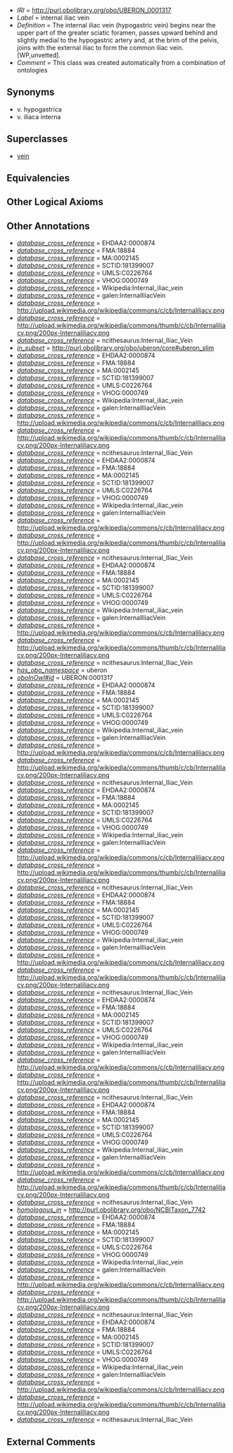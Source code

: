 * *IRI* = http://purl.obolibrary.org/obo/UBERON_0001317
 * *Label* = internal iliac vein
 * *Definition* = The internal iliac vein (hypogastric vein) begins near the upper part of the greater sciatic foramen, passes upward behind and slightly medial to the hypogastric artery and, at the brim of the pelvis, joins with the external iliac to form the common iliac vein. [WP,unvetted].
 * *Comment* = This class was created automatically from a combination of ontologies

## Synonyms

 * v. hypogastrica
 * v. iliaca interna

## Superclasses

 * [vein](../../UBERON/38/UBERON_0001638.md)

## Equivalencies


## Other Logical Axioms


## Other Annotations

 * *[database_cross_reference](../../ef/oboInOwl#hasDbXref.md)* = EHDAA2:0000874
 * *[database_cross_reference](../../ef/oboInOwl#hasDbXref.md)* = FMA:18884
 * *[database_cross_reference](../../ef/oboInOwl#hasDbXref.md)* = MA:0002145
 * *[database_cross_reference](../../ef/oboInOwl#hasDbXref.md)* = SCTID:181399007
 * *[database_cross_reference](../../ef/oboInOwl#hasDbXref.md)* = UMLS:C0226764
 * *[database_cross_reference](../../ef/oboInOwl#hasDbXref.md)* = VHOG:0000749
 * *[database_cross_reference](../../ef/oboInOwl#hasDbXref.md)* = Wikipedia:Internal_iliac_vein
 * *[database_cross_reference](../../ef/oboInOwl#hasDbXref.md)* = galen:InternalIliacVein
 * *[database_cross_reference](../../ef/oboInOwl#hasDbXref.md)* = http://upload.wikimedia.org/wikipedia/commons/c/cb/Internaliliacv.png
 * *[database_cross_reference](../../ef/oboInOwl#hasDbXref.md)* = http://upload.wikimedia.org/wikipedia/commons/thumb/c/cb/Internaliliacv.png/200px-Internaliliacv.png
 * *[database_cross_reference](../../ef/oboInOwl#hasDbXref.md)* = ncithesaurus:Internal_Iliac_Vein
 * *[in_subset](../../et/oboInOwl#inSubset.md)* = http://purl.obolibrary.org/obo/uberon/core#uberon_slim
 * *[database_cross_reference](../../ef/oboInOwl#hasDbXref.md)* = EHDAA2:0000874
 * *[database_cross_reference](../../ef/oboInOwl#hasDbXref.md)* = FMA:18884
 * *[database_cross_reference](../../ef/oboInOwl#hasDbXref.md)* = MA:0002145
 * *[database_cross_reference](../../ef/oboInOwl#hasDbXref.md)* = SCTID:181399007
 * *[database_cross_reference](../../ef/oboInOwl#hasDbXref.md)* = UMLS:C0226764
 * *[database_cross_reference](../../ef/oboInOwl#hasDbXref.md)* = VHOG:0000749
 * *[database_cross_reference](../../ef/oboInOwl#hasDbXref.md)* = Wikipedia:Internal_iliac_vein
 * *[database_cross_reference](../../ef/oboInOwl#hasDbXref.md)* = galen:InternalIliacVein
 * *[database_cross_reference](../../ef/oboInOwl#hasDbXref.md)* = http://upload.wikimedia.org/wikipedia/commons/c/cb/Internaliliacv.png
 * *[database_cross_reference](../../ef/oboInOwl#hasDbXref.md)* = http://upload.wikimedia.org/wikipedia/commons/thumb/c/cb/Internaliliacv.png/200px-Internaliliacv.png
 * *[database_cross_reference](../../ef/oboInOwl#hasDbXref.md)* = ncithesaurus:Internal_Iliac_Vein
 * *[database_cross_reference](../../ef/oboInOwl#hasDbXref.md)* = EHDAA2:0000874
 * *[database_cross_reference](../../ef/oboInOwl#hasDbXref.md)* = FMA:18884
 * *[database_cross_reference](../../ef/oboInOwl#hasDbXref.md)* = MA:0002145
 * *[database_cross_reference](../../ef/oboInOwl#hasDbXref.md)* = SCTID:181399007
 * *[database_cross_reference](../../ef/oboInOwl#hasDbXref.md)* = UMLS:C0226764
 * *[database_cross_reference](../../ef/oboInOwl#hasDbXref.md)* = VHOG:0000749
 * *[database_cross_reference](../../ef/oboInOwl#hasDbXref.md)* = Wikipedia:Internal_iliac_vein
 * *[database_cross_reference](../../ef/oboInOwl#hasDbXref.md)* = galen:InternalIliacVein
 * *[database_cross_reference](../../ef/oboInOwl#hasDbXref.md)* = http://upload.wikimedia.org/wikipedia/commons/c/cb/Internaliliacv.png
 * *[database_cross_reference](../../ef/oboInOwl#hasDbXref.md)* = http://upload.wikimedia.org/wikipedia/commons/thumb/c/cb/Internaliliacv.png/200px-Internaliliacv.png
 * *[database_cross_reference](../../ef/oboInOwl#hasDbXref.md)* = ncithesaurus:Internal_Iliac_Vein
 * *[database_cross_reference](../../ef/oboInOwl#hasDbXref.md)* = EHDAA2:0000874
 * *[database_cross_reference](../../ef/oboInOwl#hasDbXref.md)* = FMA:18884
 * *[database_cross_reference](../../ef/oboInOwl#hasDbXref.md)* = MA:0002145
 * *[database_cross_reference](../../ef/oboInOwl#hasDbXref.md)* = SCTID:181399007
 * *[database_cross_reference](../../ef/oboInOwl#hasDbXref.md)* = UMLS:C0226764
 * *[database_cross_reference](../../ef/oboInOwl#hasDbXref.md)* = VHOG:0000749
 * *[database_cross_reference](../../ef/oboInOwl#hasDbXref.md)* = Wikipedia:Internal_iliac_vein
 * *[database_cross_reference](../../ef/oboInOwl#hasDbXref.md)* = galen:InternalIliacVein
 * *[database_cross_reference](../../ef/oboInOwl#hasDbXref.md)* = http://upload.wikimedia.org/wikipedia/commons/c/cb/Internaliliacv.png
 * *[database_cross_reference](../../ef/oboInOwl#hasDbXref.md)* = http://upload.wikimedia.org/wikipedia/commons/thumb/c/cb/Internaliliacv.png/200px-Internaliliacv.png
 * *[database_cross_reference](../../ef/oboInOwl#hasDbXref.md)* = ncithesaurus:Internal_Iliac_Vein
 * *[has_obo_namespace](../../ce/oboInOwl#hasOBONamespace.md)* = uberon
 * *[oboInOwl#id](../../id/oboInOwl#id.md)* = UBERON:0001317
 * *[database_cross_reference](../../ef/oboInOwl#hasDbXref.md)* = EHDAA2:0000874
 * *[database_cross_reference](../../ef/oboInOwl#hasDbXref.md)* = FMA:18884
 * *[database_cross_reference](../../ef/oboInOwl#hasDbXref.md)* = MA:0002145
 * *[database_cross_reference](../../ef/oboInOwl#hasDbXref.md)* = SCTID:181399007
 * *[database_cross_reference](../../ef/oboInOwl#hasDbXref.md)* = UMLS:C0226764
 * *[database_cross_reference](../../ef/oboInOwl#hasDbXref.md)* = VHOG:0000749
 * *[database_cross_reference](../../ef/oboInOwl#hasDbXref.md)* = Wikipedia:Internal_iliac_vein
 * *[database_cross_reference](../../ef/oboInOwl#hasDbXref.md)* = galen:InternalIliacVein
 * *[database_cross_reference](../../ef/oboInOwl#hasDbXref.md)* = http://upload.wikimedia.org/wikipedia/commons/c/cb/Internaliliacv.png
 * *[database_cross_reference](../../ef/oboInOwl#hasDbXref.md)* = http://upload.wikimedia.org/wikipedia/commons/thumb/c/cb/Internaliliacv.png/200px-Internaliliacv.png
 * *[database_cross_reference](../../ef/oboInOwl#hasDbXref.md)* = ncithesaurus:Internal_Iliac_Vein
 * *[database_cross_reference](../../ef/oboInOwl#hasDbXref.md)* = EHDAA2:0000874
 * *[database_cross_reference](../../ef/oboInOwl#hasDbXref.md)* = FMA:18884
 * *[database_cross_reference](../../ef/oboInOwl#hasDbXref.md)* = MA:0002145
 * *[database_cross_reference](../../ef/oboInOwl#hasDbXref.md)* = SCTID:181399007
 * *[database_cross_reference](../../ef/oboInOwl#hasDbXref.md)* = UMLS:C0226764
 * *[database_cross_reference](../../ef/oboInOwl#hasDbXref.md)* = VHOG:0000749
 * *[database_cross_reference](../../ef/oboInOwl#hasDbXref.md)* = Wikipedia:Internal_iliac_vein
 * *[database_cross_reference](../../ef/oboInOwl#hasDbXref.md)* = galen:InternalIliacVein
 * *[database_cross_reference](../../ef/oboInOwl#hasDbXref.md)* = http://upload.wikimedia.org/wikipedia/commons/c/cb/Internaliliacv.png
 * *[database_cross_reference](../../ef/oboInOwl#hasDbXref.md)* = http://upload.wikimedia.org/wikipedia/commons/thumb/c/cb/Internaliliacv.png/200px-Internaliliacv.png
 * *[database_cross_reference](../../ef/oboInOwl#hasDbXref.md)* = ncithesaurus:Internal_Iliac_Vein
 * *[database_cross_reference](../../ef/oboInOwl#hasDbXref.md)* = EHDAA2:0000874
 * *[database_cross_reference](../../ef/oboInOwl#hasDbXref.md)* = FMA:18884
 * *[database_cross_reference](../../ef/oboInOwl#hasDbXref.md)* = MA:0002145
 * *[database_cross_reference](../../ef/oboInOwl#hasDbXref.md)* = SCTID:181399007
 * *[database_cross_reference](../../ef/oboInOwl#hasDbXref.md)* = UMLS:C0226764
 * *[database_cross_reference](../../ef/oboInOwl#hasDbXref.md)* = VHOG:0000749
 * *[database_cross_reference](../../ef/oboInOwl#hasDbXref.md)* = Wikipedia:Internal_iliac_vein
 * *[database_cross_reference](../../ef/oboInOwl#hasDbXref.md)* = galen:InternalIliacVein
 * *[database_cross_reference](../../ef/oboInOwl#hasDbXref.md)* = http://upload.wikimedia.org/wikipedia/commons/c/cb/Internaliliacv.png
 * *[database_cross_reference](../../ef/oboInOwl#hasDbXref.md)* = http://upload.wikimedia.org/wikipedia/commons/thumb/c/cb/Internaliliacv.png/200px-Internaliliacv.png
 * *[database_cross_reference](../../ef/oboInOwl#hasDbXref.md)* = ncithesaurus:Internal_Iliac_Vein
 * *[database_cross_reference](../../ef/oboInOwl#hasDbXref.md)* = EHDAA2:0000874
 * *[database_cross_reference](../../ef/oboInOwl#hasDbXref.md)* = FMA:18884
 * *[database_cross_reference](../../ef/oboInOwl#hasDbXref.md)* = MA:0002145
 * *[database_cross_reference](../../ef/oboInOwl#hasDbXref.md)* = SCTID:181399007
 * *[database_cross_reference](../../ef/oboInOwl#hasDbXref.md)* = UMLS:C0226764
 * *[database_cross_reference](../../ef/oboInOwl#hasDbXref.md)* = VHOG:0000749
 * *[database_cross_reference](../../ef/oboInOwl#hasDbXref.md)* = Wikipedia:Internal_iliac_vein
 * *[database_cross_reference](../../ef/oboInOwl#hasDbXref.md)* = galen:InternalIliacVein
 * *[database_cross_reference](../../ef/oboInOwl#hasDbXref.md)* = http://upload.wikimedia.org/wikipedia/commons/c/cb/Internaliliacv.png
 * *[database_cross_reference](../../ef/oboInOwl#hasDbXref.md)* = http://upload.wikimedia.org/wikipedia/commons/thumb/c/cb/Internaliliacv.png/200px-Internaliliacv.png
 * *[database_cross_reference](../../ef/oboInOwl#hasDbXref.md)* = ncithesaurus:Internal_Iliac_Vein
 * *[database_cross_reference](../../ef/oboInOwl#hasDbXref.md)* = EHDAA2:0000874
 * *[database_cross_reference](../../ef/oboInOwl#hasDbXref.md)* = FMA:18884
 * *[database_cross_reference](../../ef/oboInOwl#hasDbXref.md)* = MA:0002145
 * *[database_cross_reference](../../ef/oboInOwl#hasDbXref.md)* = SCTID:181399007
 * *[database_cross_reference](../../ef/oboInOwl#hasDbXref.md)* = UMLS:C0226764
 * *[database_cross_reference](../../ef/oboInOwl#hasDbXref.md)* = VHOG:0000749
 * *[database_cross_reference](../../ef/oboInOwl#hasDbXref.md)* = Wikipedia:Internal_iliac_vein
 * *[database_cross_reference](../../ef/oboInOwl#hasDbXref.md)* = galen:InternalIliacVein
 * *[database_cross_reference](../../ef/oboInOwl#hasDbXref.md)* = http://upload.wikimedia.org/wikipedia/commons/c/cb/Internaliliacv.png
 * *[database_cross_reference](../../ef/oboInOwl#hasDbXref.md)* = http://upload.wikimedia.org/wikipedia/commons/thumb/c/cb/Internaliliacv.png/200px-Internaliliacv.png
 * *[database_cross_reference](../../ef/oboInOwl#hasDbXref.md)* = ncithesaurus:Internal_Iliac_Vein
 * *[homologous_in](../../core#homologous/in/core#homologous_in.md)* = http://purl.obolibrary.org/obo/NCBITaxon_7742
 * *[database_cross_reference](../../ef/oboInOwl#hasDbXref.md)* = EHDAA2:0000874
 * *[database_cross_reference](../../ef/oboInOwl#hasDbXref.md)* = FMA:18884
 * *[database_cross_reference](../../ef/oboInOwl#hasDbXref.md)* = MA:0002145
 * *[database_cross_reference](../../ef/oboInOwl#hasDbXref.md)* = SCTID:181399007
 * *[database_cross_reference](../../ef/oboInOwl#hasDbXref.md)* = UMLS:C0226764
 * *[database_cross_reference](../../ef/oboInOwl#hasDbXref.md)* = VHOG:0000749
 * *[database_cross_reference](../../ef/oboInOwl#hasDbXref.md)* = Wikipedia:Internal_iliac_vein
 * *[database_cross_reference](../../ef/oboInOwl#hasDbXref.md)* = galen:InternalIliacVein
 * *[database_cross_reference](../../ef/oboInOwl#hasDbXref.md)* = http://upload.wikimedia.org/wikipedia/commons/c/cb/Internaliliacv.png
 * *[database_cross_reference](../../ef/oboInOwl#hasDbXref.md)* = http://upload.wikimedia.org/wikipedia/commons/thumb/c/cb/Internaliliacv.png/200px-Internaliliacv.png
 * *[database_cross_reference](../../ef/oboInOwl#hasDbXref.md)* = ncithesaurus:Internal_Iliac_Vein
 * *[database_cross_reference](../../ef/oboInOwl#hasDbXref.md)* = EHDAA2:0000874
 * *[database_cross_reference](../../ef/oboInOwl#hasDbXref.md)* = FMA:18884
 * *[database_cross_reference](../../ef/oboInOwl#hasDbXref.md)* = MA:0002145
 * *[database_cross_reference](../../ef/oboInOwl#hasDbXref.md)* = SCTID:181399007
 * *[database_cross_reference](../../ef/oboInOwl#hasDbXref.md)* = UMLS:C0226764
 * *[database_cross_reference](../../ef/oboInOwl#hasDbXref.md)* = VHOG:0000749
 * *[database_cross_reference](../../ef/oboInOwl#hasDbXref.md)* = Wikipedia:Internal_iliac_vein
 * *[database_cross_reference](../../ef/oboInOwl#hasDbXref.md)* = galen:InternalIliacVein
 * *[database_cross_reference](../../ef/oboInOwl#hasDbXref.md)* = http://upload.wikimedia.org/wikipedia/commons/c/cb/Internaliliacv.png
 * *[database_cross_reference](../../ef/oboInOwl#hasDbXref.md)* = http://upload.wikimedia.org/wikipedia/commons/thumb/c/cb/Internaliliacv.png/200px-Internaliliacv.png
 * *[database_cross_reference](../../ef/oboInOwl#hasDbXref.md)* = ncithesaurus:Internal_Iliac_Vein

## External Comments

